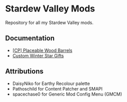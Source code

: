 # Stardew Valley Mods

Repository for all my Stardew Valley mods.

## Documentation

- [[CP] Placeable Wood Barrels](https://github.com/chippokiddo/sdvmods/wiki/%5BCP%5D-Placeable-Wood-Barrels)
- [Custom Winter Star Gifts](https://github.com/chippokiddo/sdvmods/wiki/Custom-Winter-Star-Gifts)

## Attributions

- DaisyNiko for Earthy Recolour palette
- Pathoschild for Content Patcher and SMAPI
- spacechase0 for Generic Mod Config Menu (GMCM)
